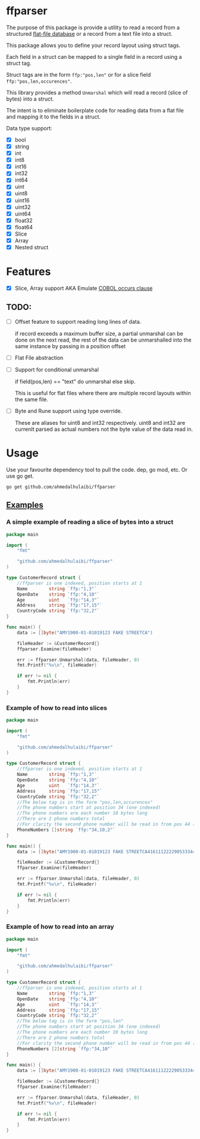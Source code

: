 # ffparser

The purpose of this package is provide a utility to read a record from a structured [flat-file database](https://en.wikipedia.org/wiki/Flat-file_database) or a record from a text file into a struct.

This package allows you to define your record layout using struct tags.

Each field in a struct can be mapped to a single field in a record using a struct tag.

Struct tags are in the form `ffp:"pos,len"` or for a slice field `ffp:"pos,len,occurences"`.

This library provides a method `Unmarshal` which will read a record (slice of bytes) into a struct.

The intent is to eliminate boilerplate code for reading data from a flat file and mapping it to the fields in a struct.

Data type support:
- [x] bool
- [x] string
- [x] int
- [x] int8
- [x] int16
- [x] int32
- [x] int64
- [x] uint
- [x] uint8
- [x] uint16
- [x] uint32
- [x] uint64
- [x] float32
- [x] float64
- [x] Slice
- [x] Array
- [x] Nested struct

# Features
- [x] Slice, Array support AKA Emulate [COBOL occurs clause](https://www.ibm.com/support/knowledgecenter/en/SS6SG3_4.2.0/com.ibm.entcobol.doc_4.2/PGandLR/tasks/tptbl03.htm)

## TODO:
- [ ] Offset feature to support reading long lines of data.

    if record exceeds a maximum buffer size, a partial unmarshal can be done
    on the next read, the rest of the data can be unmarshalled into the same instance by passing in a position offset

- [ ] Flat File abstraction
- [ ] Support for conditional unmarshal 
    
    if field(pos,len) == "text" do unmarshal else skip. 
    
    This is useful for flat files where there are multiple record layouts within the same file.

- [ ] Byte and Rune support using type override. 

    These are aliases for uint8 and int32 respectively. uint8 and int32 are currenlt parsed as actual numbers not the byte value of the data read in.

# Usage

Use your favourite dependency tool to pull the code. dep, go mod, etc. Or use go get.

`go get github.com/ahmedalhulaibi/ffparser`

## [Examples](https://github.com/ahmedalhulaibi/ffparser/tree/master/example)

### A simple example of reading a slice of bytes into a struct

```go
package main

import (
	"fmt"

	"github.com/ahmedalhulaibi/ffparser"
)

type CustomerRecord struct {
    //ffparser is one indexed, position starts at 1
	Name        string `ffp:"1,3"`
	OpenDate    string `ffp:"4,10"`
	Age         uint   `ffp:"14,3"`
	Address     string `ffp:"17,15"`
	CountryCode string `ffp:"32,2"`
}

func main() {
	data := []byte("AMY1900-01-01019123 FAKE STREETCA")

	fileHeader := &CustomerRecord{}
	ffparser.Examine(fileHeader)

	err := ffparser.Unmarshal(data, fileHeader, 0)
	fmt.Printf("%v\n", fileHeader)

	if err != nil {
		fmt.Println(err)
	}
}
```


### Example of how to read into slices

```go
package main

import (
	"fmt"

	"github.com/ahmedalhulaibi/ffparser"
)

type CustomerRecord struct {
    //ffparser is one indexed, position starts at 1
	Name        string `ffp:"1,3"`
	OpenDate    string `ffp:"4,10"`
	Age         uint   `ffp:"14,3"`
	Address     string `ffp:"17,15"`
	CountryCode string `ffp:"32,2"`
	//The below tag is in the form "pos,len,occurences"
	//The phone numbers start at position 34 (one indexed)
	//The phone numbers are each number 10 bytes long
	//There are 2 phone numbers total
	//For clarity the second phone number will be read in from pos 44 (one indexed)
	PhoneNumbers []string `ffp:"34,10,2"`
}

func main() {
	data := []byte("AMY1900-01-01019123 FAKE STREETCA41611122229053334444")

	fileHeader := &CustomerRecord{}
	ffparser.Examine(fileHeader)

	err := ffparser.Unmarshal(data, fileHeader, 0)
	fmt.Printf("%v\n", fileHeader)

	if err != nil {
		fmt.Println(err)
	}
}

```



### Example of how to read into an array

```go
package main

import (
	"fmt"

	"github.com/ahmedalhulaibi/ffparser"
)

type CustomerRecord struct {
    //ffparser is one indexed, position starts at 1
	Name        string `ffp:"1,3"`
	OpenDate    string `ffp:"4,10"`
	Age         uint   `ffp:"14,3"`
	Address     string `ffp:"17,15"`
	CountryCode string `ffp:"32,2"`
	//The below tag is in the form "pos,len"
	//The phone numbers start at position 34 (one indexed)
	//The phone numbers are each number 10 bytes long
	//There are 2 phone numbers total
	//For clarity the second phone number will be read in from pos 44 (one indexed)
	PhoneNumbers [2]string `ffp:"34,10"`
}

func main() {
	data := []byte("AMY1900-01-01019123 FAKE STREETCA41611122229053334444")

	fileHeader := &CustomerRecord{}
	ffparser.Examine(fileHeader)

	err := ffparser.Unmarshal(data, fileHeader, 0)
	fmt.Printf("%v\n", fileHeader)

	if err != nil {
		fmt.Println(err)
	}
}

```